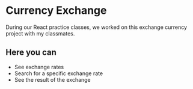 # Currency Exchange #
During our React practice classes, we worked on this exchange currency project with my classmates.

## Here you can
* See exchange rates
* Search for a specific exchange rate
* See the result of the exchange

  

